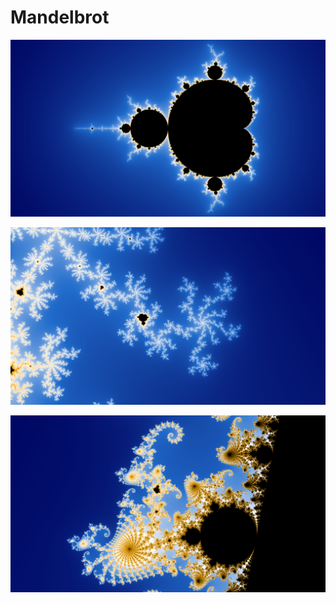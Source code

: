 # Mandelbrot

![Mandelbrot set](images/Default%20(1920x1080).png)

![Focused](images/Focused%20(1920x1080).png)

![Seahorse](images/Seahorse%20(1920x1080).png)